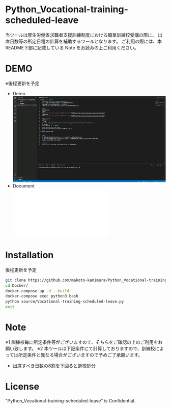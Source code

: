# Python_Vocational-training-scheduled-leave
当ツールは厚生労働省求職者支援訓練制度における職業訓練校受講の際に、
出席日数等の所定日程の計算を補助するツールとなります。
ご利用の際には、本README下部に記載している Note をお読みの上ご利用ください。

# DEMO
※後程更新を予定
* Demo  
![Python_Vocational-training-scheduled-leave.gif](/README_img/Python_Vocational-training-scheduled-leave.gif)  
* Document  
![Python_Vocational-training-scheduled-leave.pdf](/README_img/Python_Vocational-training-scheduled-leave.pdf)  

# Installation
後程更新を予定
```bash
git clone https://github.com/makoto-kamimura/Python_Vocational-training-scheduled-leave.git
cd Docker/
docker-compose up -d --build
docker-compose exec python3 bash
python source/Vocational-training-scheduled-leave.py
exit
```

# Note
※1 訓練校毎に所定条件等がございますので、そちらをご確認の上のご利用をお願い致します。
※2 本ツールは下記条件にて計算しておりますので、訓練校によっては所定条件と異なる場合がございますので予めご了承願います。
* 出席すべき日数の8割を下回ると退校処分

# License
"Python_Vocational-training-scheduled-leave" is Confidential.
